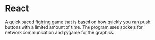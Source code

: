 # React

A quick paced fighting game that is based on how quickly you can push buttons with a limited amount of time. The program uses sockets for network communication and pygame for the graphics.
